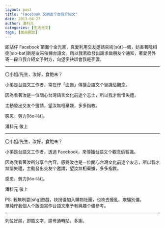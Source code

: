 ```yaml
---
layout: post
title: "Facebook 交朋友个自我介紹文"
date: 2013-04-27
author: 潘科元
categories: [生活台文]
tags: [面冊網誌]
---
```


即站仔 Facebook 頂面个金光黨，真愛利用交友邀請來術[su̍t]\--儂，妨害著阮相捌[sio-bat]新朋友來催捒台語文。所以我若欲發出請求做朋友个通知，著愛另外寄一段自我介紹文予對方，向望伊袂誤會我是歹儂。

**********

〇小姐/先生，汝好，食飽未？

小弟是台語文工作者，常在佇「面冊」傳播台語文个智識佮觀念。

  
因為看著汝是一位關心台灣語言文化前途个志士，所以我才無惜失禮，

主動發出交友个邀請，望汝無相棄嫌，多多指教。

感恩，勞力[lóo-la̍t]。

潘科元 敬上

**********

〇小姐/先生，汝好，食飽未？

小弟是台語文工作者，透過 Facebook，來傳播台語文个觀念佮智識。

因為我看著汝所分享个內容，感覺汝也是一位關心台灣文化前途个友志，所以我才無惜失禮，主動發出交友个邀請，望汝無相棄嫌，多多指教。

感恩，勞力[lóo-la̍t]。

潘科元 敬上

PS. 我無咧耍[sńg]遊戲，袂拐儂加入購物社團，也袂去擾亂、欺騙別儂。  
單純佇我個人个版面寫作台語文來予有興趣个儂參考。

**********

列位好朋，即篇文字，請毋通轉貼，多謝。
